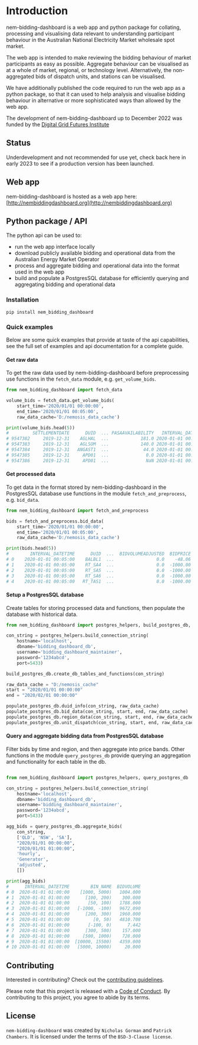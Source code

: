 # Introduction

nem-bidding-dashboard is a web app and python package for collating, processing and visualising data relevant to 
understanding participant behaviour in the Australian National Electricity Market wholesale spot market.

The web app is intended to make reviewing the bidding behaviour of market participants as easy as possible. Aggregate 
behaviour can be visualised as at a whole of market, regional, or technology level. Alternatively, the non-aggregated 
bids of dispatch units, and stations can be visualised.

We have additionally published the code required to run the web app as a python package, so that it can used to help 
analysis and visualise bidding behaviour in alternative or more sophisticated ways than allowed by the web app.

The development of nem-bidding-dashboard up to December 2022 was funded by the 
[Digital Grid Futures Institute](https://www.dgfi.unsw.edu.au/)

## Status

Underdevelopment and not recommended for use yet, check back here in early 2023 to see if a production version has been
launched.

## Web app

nem-bidding-dashboard is hosted as a web app here: [http://nembiddingdashboard.org](http://nembiddingdashboard.org)

## Python package / API

The python api can be used to:
- run the web app interface locally
- download publicly available bidding and operational data from the Australian Energy Market Operator
- process and aggregate bidding and operational data into the format used in the web app
- build and populate a PostgresSQL database for efficiently querying and aggregating bidding and operational data

### Installation

`pip install nem_bidding_dashboard`

### Quick examples

Below are some quick examples that provide at taste of the api capabilities, see the full set of examples and api
documentation for a complete guide.

#### Get raw data
To get the raw data used by nem-bidding-dashboard before preprocessing use functions in the `fetch_data` module, e.g.
`get_volume_bids`.

```python
from nem_bidding_dashboard import fetch_data

volume_bids = fetch_data.get_volume_bids(
    start_time='2020/01/01 00:00:00',
    end_time='2020/01/01 00:05:00',
    raw_data_cache='D:/nemosis_data_cache')

print(volume_bids.head(5))
#         SETTLEMENTDATE      DUID  ... PASAAVAILABILITY   INTERVAL_DATETIME
# 9547382     2019-12-31    AGLHAL  ...            181.0 2020-01-01 00:05:00
# 9547383     2019-12-31    AGLSOM  ...            140.0 2020-01-01 00:05:00
# 9547384     2019-12-31   ANGAST1  ...             44.0 2020-01-01 00:05:00
# 9547385     2019-12-31     APD01  ...              0.0 2020-01-01 00:05:00
# 9547386     2019-12-31     APD01  ...              NaN 2020-01-01 00:05:00
```

#### Get processed data
To get data in the format stored by nem-bidding-dashboard in the PostgresSQL database use functions in the module
`fetch_and_preprocess`, e.g. `bid_data`.

```python
from nem_bidding_dashboard import fetch_and_preprocess

bids = fetch_and_preprocess.bid_data(
    start_time='2020/01/01 00:00:00',
    end_time='2020/01/01 00:05:00',
    raw_data_cache='D:/nemosis_data_cache')

print(bids.head(5))
#        INTERVAL_DATETIME      DUID  ...  BIDVOLUMEADJUSTED  BIDPRICE
# 0    2020-01-01 00:05:00    BALBL1  ...                0.0    -48.06
# 1    2020-01-01 00:05:00    RT_SA4  ...                0.0  -1000.00
# 2    2020-01-01 00:05:00    RT_SA5  ...                0.0  -1000.00
# 3    2020-01-01 00:05:00    RT_SA6  ...                0.0  -1000.00
# 4    2020-01-01 00:05:00   RT_TAS1  ...                0.0  -1000.00
```

#### Setup a PostgresSQL database

Create tables for storing processed data and functions, then populate the database with historical data.

```python
from nem_bidding_dashboard import postgres_helpers, build_postgres_db, populate_postgres_db

con_string = postgres_helpers.build_connection_string(
    hostname='localhost',
    dbname='bidding_dashboard_db',
    username='bidding_dashboard_maintainer',
    password='1234abcd',
    port=5433)

build_postgres_db.create_db_tables_and_functions(con_string)

raw_data_cache = "D:/nemosis_cache"
start = "2020/01/01 00:00:00"
end = "2020/02/01 00:00:00"

populate_postgres_db.duid_info(con_string, raw_data_cache)
populate_postgres_db.bid_data(con_string, start, end, raw_data_cache)
populate_postgres_db.region_data(con_string, start, end, raw_data_cache)
populate_postgres_db.unit_dispatch(con_string, start, end, raw_data_cache)
```

#### Query and aggregate bidding data from PostgresSQL database

Filter bids by time and region, and then aggregate into price bands. Other functions in the module `query_postgres_db`
provide querying an aggregation and functionality for each table in the db.

```python

from nem_bidding_dashboard import postgres_helpers, query_postgres_db

con_string = postgres_helpers.build_connection_string(
    hostname='localhost',
    dbname='bidding_dashboard_db',
    username='bidding_dashboard_maintainer',
    password='1234abcd',
    port=5433)

agg_bids = query_postgres_db.aggregate_bids(
    con_string,
    ['QLD', 'NSW', 'SA'],
    "2020/01/01 00:00:00",
    "2020/01/01 01:00:00",
    'hourly',
    'Generator',
    'adjusted',
    [])

print(agg_bids)
#      INTERVAL_DATETIME        BIN_NAME  BIDVOLUME
# 0  2020-01-01 01:00:00    [1000, 5000)   1004.000
# 1  2020-01-01 01:00:00      [100, 200)    300.000
# 2  2020-01-01 01:00:00       [50, 100)   1788.000
# 3  2020-01-01 01:00:00   [-1000, -100)   9672.090
# 4  2020-01-01 01:00:00      [200, 300)   1960.000
# 5  2020-01-01 01:00:00         [0, 50)   4810.708
# 6  2020-01-01 01:00:00       [-100, 0)      7.442
# 7  2020-01-01 01:00:00      [300, 500)    157.000
# 8  2020-01-01 01:00:00     [500, 1000)    728.000
# 9  2020-01-01 01:00:00  [10000, 15500)   4359.000
# 10 2020-01-01 01:00:00   [5000, 10000)     20.000
```

## Contributing

Interested in contributing? Check out the [contributing guidelines](CONTRIBUTING.md).

Please note that this project is released with a [Code of Conduct](CONDUCT.md). By contributing to this project, you 
agree to abide by its terms.

## License

`nem-bidding-dashboard` was created by `Nicholas Gorman` and `Patrick Chambers`. It is licensed under the terms of the 
`BSD-3-Clause license`.

